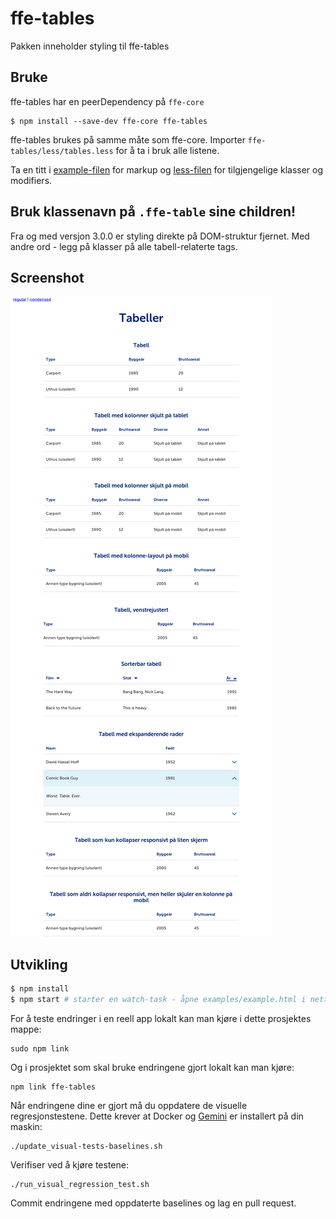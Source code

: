 # ffe-tables

Pakken inneholder styling til ffe-tables

## Bruke
ffe-tables har en peerDependency på `ffe-core`

```
$ npm install --save-dev ffe-core ffe-tables
```
ffe-tables brukes på samme måte som ffe-core. Importer `ffe-tables/less/tables.less` for å ta i bruk alle listene.

Ta en titt i [example-filen](example/example.html) for markup og [less-filen](less/table.less) for
tilgjengelige klasser og modifiers.

## Bruk klassenavn på `.ffe-table` sine children!
Fra og med versjon 3.0.0 er styling direkte på DOM-struktur fjernet. Med andre ord - legg på klasser på alle tabell-relaterte tags.

## Screenshot
![icons](visual-tests/baseline-screenshots/example/plain/firefox-large.png)

## Utvikling

```bash
$ npm install
$ npm start # starter en watch-task - åpne examples/example.html i nettleseren din for å se endringer
```

For å teste endringer i en reell app lokalt kan man kjøre i dette prosjektes mappe:

```
sudo npm link
```

Og i prosjektet som skal bruke endringene gjort lokalt kan man kjøre:

```
npm link ffe-tables
```

Når endringene dine er gjort må du oppdatere de visuelle regresjonstestene. Dette krever at Docker og
[Gemini](https://github.com/gemini-testing/gemini) er installert på din maskin:

```
./update_visual-tests-baselines.sh
```

Verifiser ved å kjøre testene:

```
./run_visual_regression_test.sh
```

Commit endringene med oppdaterte baselines og lag en pull request.
